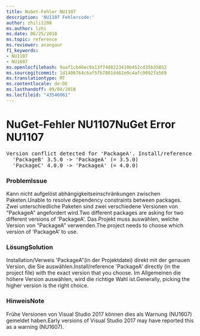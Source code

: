 ```yaml
---
title: NuGet-Fehler NU1107
description: 'NU1107 Fehlercode:'
author: zhili1208
ms.author: lzhi
ms.date: 06/25/2018
ms.topic: reference
ms.reviewer: anangaur
f1_keywords:
- NU1107
- NU1607
ms.openlocfilehash: 9aaf1cb46ec9a13f74d8223410b452cd35b35852
ms.sourcegitcommit: 1d1406764c6af5fb7801d462e0c4afc9092fa569
ms.translationtype: MT
ms.contentlocale: de-DE
ms.lasthandoff: 09/04/2018
ms.locfileid: "43546061"
---
```

# <a name="nuget-error-nu1107"></a><span data-ttu-id="8a73a-103">NuGet-Fehler NU1107</span><span class="sxs-lookup"><span data-stu-id="8a73a-103">NuGet Error NU1107</span></span>

<pre>Version conflict detected for 'PackageA'. Install/reference 'PackageA' v4.0.0 directly to resolve this issue.<br/>  'PackageB' 3.5.0 -> 'PackageA' (= 3.5.0)<br/>  'PackageC' 4.0.0 -> 'PackageA' (= 4.0.0)</pre>

### <a name="issue"></a><span data-ttu-id="8a73a-104">Problem</span><span class="sxs-lookup"><span data-stu-id="8a73a-104">Issue</span></span>
<span data-ttu-id="8a73a-105">Kann nicht aufgelöst abhängigkeitseinschränkungen zwischen Paketen.</span><span class="sxs-lookup"><span data-stu-id="8a73a-105">Unable to resolve dependency constraints between packages.</span></span> <span data-ttu-id="8a73a-106">Zwei unterschiedliche Paketen sind zwei verschiedene Versionen von "PackageA" angefordert wird.</span><span class="sxs-lookup"><span data-stu-id="8a73a-106">Two different packages are asking for two different versions of 'PackageA'.</span></span> <span data-ttu-id="8a73a-107">Das Projekt muss auswählen, welche Version von "PackageA" verwenden.</span><span class="sxs-lookup"><span data-stu-id="8a73a-107">The project needs to choose which version of 'PackageA' to use.</span></span>

### <a name="solution"></a><span data-ttu-id="8a73a-108">Lösung</span><span class="sxs-lookup"><span data-stu-id="8a73a-108">Solution</span></span>
<span data-ttu-id="8a73a-109">Installation/Verweis 'PackageA"(in der Projektdatei) direkt mit der genauen Version, die Sie auswählen.</span><span class="sxs-lookup"><span data-stu-id="8a73a-109">Install/reference 'PackageA' directly (in the project file) with the exact version that you choose.</span></span>
<span data-ttu-id="8a73a-110">Im Allgemeinen die höhere Version auswählen, wird die richtige Wahl ist.</span><span class="sxs-lookup"><span data-stu-id="8a73a-110">Generally, picking the higher version is the right choice.</span></span>

### <a name="note"></a><span data-ttu-id="8a73a-111">Hinweis</span><span class="sxs-lookup"><span data-stu-id="8a73a-111">Note</span></span>
<span data-ttu-id="8a73a-112">Frühe Versionen von Visual Studio 2017 können dies als Warnung (NU1607) gemeldet haben.</span><span class="sxs-lookup"><span data-stu-id="8a73a-112">Early versions of Visual Studio 2017 may have reported this as a warning (NU1607).</span></span>
